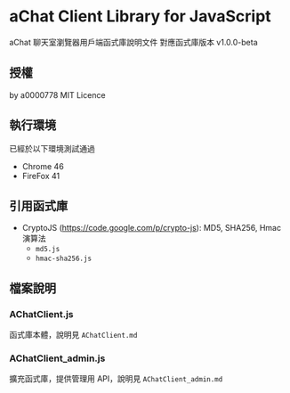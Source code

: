 # aChat Client Library for JavaScript
aChat 聊天室瀏覽器用戶端函式庫說明文件
對應函式庫版本 v1.0.0-beta

## 授權
by a0000778
MIT Licence

## 執行環境
已經於以下環境測試通過

* Chrome 46
* FireFox 41

## 引用函式庫
* CryptoJS (https://code.google.com/p/crypto-js): MD5, SHA256, Hmac 演算法
	* `md5.js`
	* `hmac-sha256.js`

## 檔案說明
### AChatClient.js
函式庫本體，說明見 `AChatClient.md`

### AChatClient_admin.js
擴充函式庫，提供管理用 API，說明見 `AChatClient_admin.md`